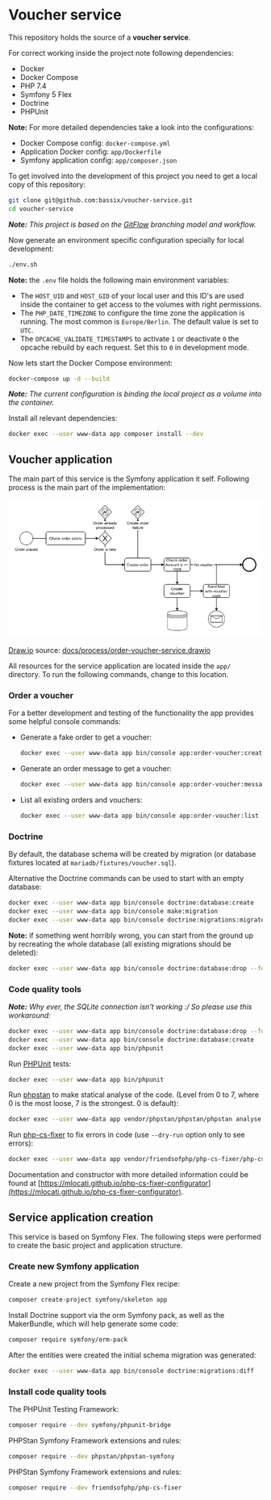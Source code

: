 # Voucher service

This repository holds the source of a **voucher service**.

For correct working inside the project note following dependencies:

- Docker
- Docker Compose
- PHP 7.4
- Symfony 5 Flex
- Doctrine
- PHPUnit

**Note:** For more detailed dependencies take a look into the configurations:

* Docker Compose config: `docker-compose.yml`
* Application Docker config: `app/Dockerfile`
* Symfony application config: `app/composer.json`

To get involved into the development of this project you need to get a local copy of this repository:

```bash
git clone git@github.com:bassix/voucher-service.git
cd voucher-service
```

_**Note:** This project is based on the [GitFlow](http://nvie.com/posts/a-successful-git-branching-model/) branching model and workflow._

Now generate an environment specific configuration specially for local development:

```bash
./env.sh
```

**Note:** the `.env` file holds the following main environment variables:

* The `HOST_UID` and `HOST_GID` of your local user and this ID's are used inside the container to get access to the volumes with right permissions.
* The `PHP_DATE_TIMEZONE` to configure the time zone the application is running. The most common is `Europe/Berlin`. The default value is set to `UTC`.
* The `OPCACHE_VALIDATE_TIMESTAMPS` to activate `1` or deactivate `0` the opcache rebuild by each request. Set this to `0` in development mode.

Now lets start the Docker Compose environment:

```bash
docker-compose up -d --build
```

_**Note:** The current configuration is binding the local project as a volume into the container._

Install all relevant dependencies:

```bash
docker exec --user www-data app composer install --dev
```

## Voucher application

The main part of this service is the Symfony application it self. Following process is the main part of the implementation:

![](docs/process/order-voucher-service.png)

[Draw.io](https://draw.io) source: [docs/process/order-voucher-service.drawio](docs/process/order-voucher-service.drawio)

All resources for the service application are located inside the `app/` directory. To run the following commands, change to this location.

### Order a voucher

For a better development and testing of the functionality the app provides some helpful console commands:

* Generate a fake order to get a voucher:

    ```bash
    docker exec --user www-data app bin/console app:order-voucher:create
    ```

* Generate an order message to get a voucher:
 
    ```bash
    docker exec --user www-data app bin/console app:order-voucher:message
    ```

* List all existing orders and vouchers:
 
    ```bash
    docker exec --user www-data app bin/console app:order-voucher:list
    ```

### Doctrine

By default, the database schema will be created by migration (or database fixtures located at `mariadb/fixtures/voucher.sql`).

Alternative the Doctrine commands can be used to start with an empty database:

```bash
docker exec --user www-data app bin/console doctrine:database:create
docker exec --user www-data app bin/console make:migration
docker exec --user www-data app bin/console doctrine:migrations:migrate
```

**Note:** if something went horribly wrong, you can start from the ground up by recreating the whole database (all existing migrations should be deleted):

```bash
docker exec --user www-data app bin/console doctrine:database:drop --force
```

### Code quality tools

_**Note:** Why ever, the SQLite connection isn't working :/ So please use this workaround:_

```bash
docker exec --user www-data app bin/console doctrine:database:drop --force
docker exec --user www-data app bin/console doctrine:database:create
docker exec --user www-data app bin/phpunit
```

Run [PHPUnit](https://phpunit.de/) tests:

```bash
docker exec --user www-data app bin/phpunit
```

Run [phpstan](https://github.com/phpstan/phpstan) to make statical analyse of the code. (Level from 0 to 7, where 0 is the most loose, 7 is the strongest. 0 is default):

```bash
docker exec --user www-data app vendor/phpstan/phpstan/phpstan analyse --level 7
```

Run [php-cs-fixer](https://github.com/FriendsOfPHP/PHP-CS-Fixer) to fix errors in code (use `--dry-run` option only to see errors):

```bash
docker exec --user www-data app vendor/friendsofphp/php-cs-fixer/php-cs-fixer fix
```

Documentation and constructor with more detailed information could be found at [https://mlocati.github.io/php-cs-fixer-configurator](https://mlocati.github.io/php-cs-fixer-configurator).

## Service application creation

This service is based on Symfony Flex. The following steps were performed to create the basic project and application structure.

### Create new Symfony application

Create a new project from the Symfony Flex recipe:

```bash
composer create-project symfony/skeleton app
```

Install Doctrine support via the orm Symfony pack, as well as the MakerBundle, which will help generate some code:

```bash
composer require symfony/orm-pack
```

After the entities were created the initial schema migration was generated:

```bash
docker exec --user www-data app bin/console doctrine:migrations:diff
```

### Install code quality tools

The PHPUnit Testing Framework:

```bash
composer require --dev symfony/phpunit-bridge
```

PHPStan Symfony Framework extensions and rules:

```bash
composer require --dev phpstan/phpstan-symfony
```

PHPStan Symfony Framework extensions and rules:

```bash
composer require --dev friendsofphp/php-cs-fixer
```
